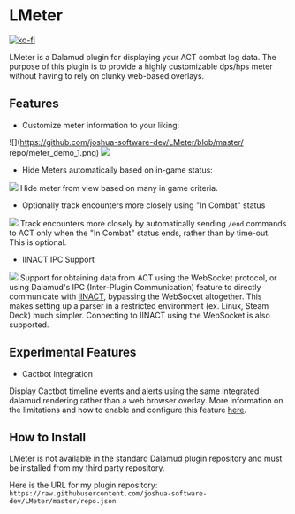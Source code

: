 # LMeter

[![ko-fi](https://img.shields.io/badge/donate-ko--fi-blue)](https://ko-fi.com/lichie)

LMeter is a Dalamud plugin for displaying your ACT combat log data. The purpose of this plugin is to provide a highly customizable dps/hps meter without having to rely on clunky web-based overlays.

## Features

* Customize meter information to your liking:

![](https://github.com/joshua-software-dev/LMeter/blob/master/
repo/meter_demo_1.png)
![](https://github.com/joshua-software-dev/LMeter/blob/master/repo/meter_demo_2.png)

* Hide Meters automatically based on in-game status:

![](https://github.com/joshua-software-dev/LMeter/blob/master/repo/auto_hide.png)
Hide meter from view based on many in game criteria.

* Optionally track encounters more closely using "In Combat" status

![](https://github.com/joshua-software-dev/LMeter/blob/master/repo/end_encounter.png)
Track encounters more closely by automatically sending `/end` commands to ACT only when the "In Combat" status ends, rather than by time-out. This is optional.

* IINACT IPC Support

![](https://github.com/joshua-software-dev/LMeter/blob/master/repo/act_connection.png)
Support for obtaining data from ACT using the WebSocket protocol, or using Dalamud's IPC (Inter-Plugin Communication) feature to directly communicate with [IINACT](https://github.com/marzent/IINACT), bypassing the WebSocket altogether. This makes setting up a parser in a restricted environment (ex. Linux, Steam Deck) much simpler. Connecting to IINACT using the WebSocket is also supported.

## Experimental Features

* Cactbot Integration

Display Cactbot timeline events and alerts using the same integrated dalamud rendering rather than a web browser overlay. More information on the limitations and how to enable and configure this feature [here](https://github.com/joshua-software-dev/LMeter/blob/master/repo/Cactbot.md).


## How to Install

LMeter is not available in the standard Dalamud plugin repository and must be installed from my third party repository.

Here is the URL for my plugin repository: `https://raw.githubusercontent.com/joshua-software-dev/LMeter/master/repo.json`
